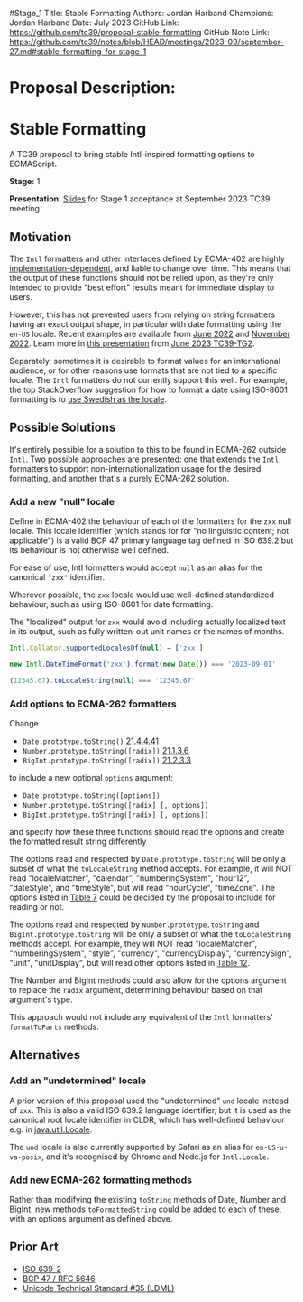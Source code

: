 #Stage_1
Title: Stable Formatting
Authors: Jordan Harband
Champions: Jordan Harband
Date: July 2023
GitHub Link: https://github.com/tc39/proposal-stable-formatting
GitHub Note Link: https://github.com/tc39/notes/blob/HEAD/meetings/2023-09/september-27.md#stable-formatting-for-stage-1

# Proposal Description:
# Stable Formatting

A TC39 proposal to bring stable Intl-inspired formatting options to ECMAScript.

**Stage:** 1

**Presentation**: [Slides](https://docs.google.com/presentation/d/1p1Xgywv1qfY54gnfHUM6PXQafqgf7wY98znxbolmP2c/edit?usp=sharing) for Stage 1 acceptance at September 2023 TC39 meeting

## Motivation

The `Intl` formatters and other interfaces defined by ECMA-402
are highly [implementation-dependent](https://tc39.es/ecma402/#sec-implementation-dependencies),
and liable to change over time.
This means that the output of these functions should not be relied upon,
as they're only intended to provide "best effort" results meant for immediate display to users.

However, this has not prevented users from relying on
string formatters having an exact output shape,
in particular with date formatting using the `en-US` locale.
Recent examples are available from
[June 2022](https://github.com/WebKit/WebKit/commit/1dc01f753d89a85ee19df8e8bd75f4aece80c594) and
[November 2022](https://bugs.chromium.org/p/v8/issues/detail?id=13494). Learn more in
[this presentation](https://docs.google.com/presentation/d/1KuIOSDQRliqCT3x3WX9Bg9H3hndfhAcH2G0aNoBKq18/edit#slide=id.p) from
[June 2023 TC39-TG2](https://github.com/tc39/ecma402/blob/master/meetings/notes-2023-06-01.md#how-to-prevent-misuse-of-localized-strings).

Separately, sometimes it is desirable to format values for an international audience,
or for other reasons use formats that are not tied to a specific locale.
The `Intl` formatters do not currently support this well.
For example, the top StackOverflow suggestion for how to format a date using ISO-8601 formatting
is to [use Swedish as the locale](https://stackoverflow.com/a/58633686).

## Possible Solutions

It's entirely possible for a solution to this to be found in ECMA-262 outside `Intl`.
Two possible approaches are presented:
one that extends the `Intl` formatters
to support non-internationalization usage for the desired formatting,
and another that's a purely ECMA-262 solution.

### Add a new "null" locale

Define in ECMA-402 the behaviour of each of the formatters for the `zxx` null locale.
This locale identifier (which stands for for "no linguistic content; not applicable")
is a valid BCP 47 primary language tag defined in ISO 639.2
but its behaviour is not otherwise well defined.

For ease of use,
Intl formatters would accept `null` as an alias for the canonical `"zxx"` identifier.

Wherever possible, the `zxx` locale would use well-defined standardized behaviour,
such as using ISO-8601 for date formatting.

The "localized" output for `zxx` would avoid including actually localized text in its output,
such as fully written-out unit names or the names of months.

```js
Intl.Collator.supportedLocalesOf(null) → ['zxx']

new Intl.DateTimeFormat('zxx').format(new Date()) === '2023-09-01'

(12345.67).toLocaleString(null) === '12345.67'
```

### Add options to ECMA-262 formatters

Change

- `Date.prototype.toString()` [21.4.4.41](https://tc39.es/ecma262/#sec-date.prototype.tostring)
- `Number.prototype.toString([radix])` [21.1.3.6](https://tc39.es/ecma262/#sec-number.prototype.tostring)
- `BigInt.prototype.toString([radix])` [21.2.3.3](https://tc39.es/ecma262/#sec-bigint.prototype.tostring)

to include a new optional `options` argument:

- `Date.prototype.toString([options])`
- `Number.prototype.toString([radix] [, options])`
- `BigInt.prototype.toString([radix] [, options])`

and specify how these three functions should read the options
and create the formatted result string differently

The options read and respected by `Date.prototype.toString`
will be only a subset of what the `toLocaleString` method accepts.
For example, it will NOT read
"localeMatcher", "calendar", "numberingSystem", "hour12",
"dateStyle", and "timeStyle",
but will read "hourCycle", "timeZone".
The options listed in [Table 7](https://tc39.es/ecma402/#table-datetimeformat-components)
could be decided by the proposal to include for reading or not.

The options read and respected by `Number.prototype.toString` and `BigInt.prototype.toString`
will be only a subset of what the `toLocaleString` methods accept.
For example, they will NOT read
"localeMatcher", "numberingSystem", "style",
"currency", "currencyDisplay", "currencySign", "unit", "unitDisplay",
but will read other options listed in [Table 12](https://tc39.es/ecma402/#table-numberformat-resolvedoptions-properties).

The Number and BigInt methods could also allow for the options argument
to replace the `radix` argument, determining behaviour based on that argument's type.

This approach would not include any equivalent of the `Intl` formatters'
`formatToParts` methods.

## Alternatives

### Add an "undetermined" locale

A prior version of this proposal used the "undetermined" `und` locale instead of `zxx`.
This is also a valid ISO 639.2 language identifier,
but it is used as the canonical root locale identifier in CLDR,
which has well-defined behaviour e.g. in
[java.util.Locale](https://docs.oracle.com/javase/8/docs/api/java/util/Locale.html).

The `und` locale is also currently supported by Safari as an alias for `en-US-u-va-posix`,
and it's recognised by Chrome and Node.js for `Intl.Locale`.

### Add new ECMA-262 formatting methods

Rather than modifying the existing `toString` methods of Date, Number and BigInt,
new methods `toFormattedString` could be added to each of these,
with an options argument as defined above.

## Prior Art

- [ISO 639-2](https://en.wikipedia.org/wiki/List_of_ISO_639-2_codes)
- [BCP 47 / RFC 5646](https://www.rfc-editor.org/rfc/rfc5646.html)
- [Unicode Technical Standard #35 (LDML)](https://unicode.org/reports/tr35/)
